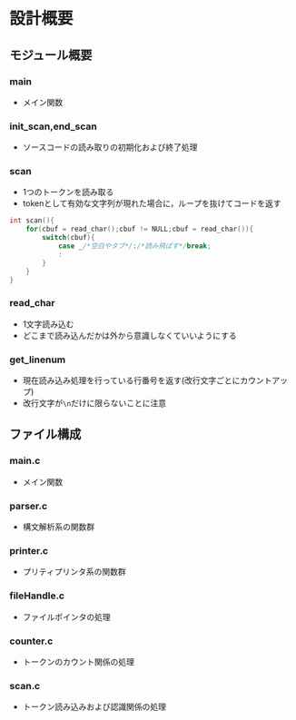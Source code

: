 # 設計概要

## モジュール概要

### main
- メイン関数

### init_scan,end_scan
- ソースコードの読み取りの初期化および終了処理

### scan
- 1つのトークンを読み取る
- tokenとして有効な文字列が現れた場合に，ループを抜けてコードを返す

```C:scan.c
int scan(){
    for(cbuf = read_char();cbuf != NULL;cbuf = read_char()){
        switch(cbuf){
            case _/*空白やタブ*/:/*読み飛ばす*/break;
            :
        }
    }
}
```

### read_char
- 1文字読み込む
- どこまで読み込んだかは外から意識しなくていいようにする

### get_linenum
- 現在読み込み処理を行っている行番号を返す(改行文字ごとにカウントアップ)
- 改行文字が`\n`だけに限らないことに注意



## ファイル構成

### main.c
- メイン関数

### parser.c
- 構文解析系の関数群

### printer.c
- プリティプリンタ系の関数群

### fileHandle.c
- ファイルポインタの処理

### counter.c
- トークンのカウント関係の処理

### scan.c
- トークン読み込みおよび認識関係の処理
